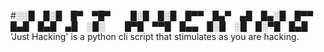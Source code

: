 #░░█ █░█ █▀ ▀█▀   █░█ █░█ █▀▀ █▄▀ ▄█ █▄░█ █▀▀
█▄█ █▄█ ▄█ ░█░   █▀█ ▀▀█ █▄▄ █░█ ░█ █░▀█ █▄█
'Just Hacking' is a python cli script that stimulates as you are hacking. 
